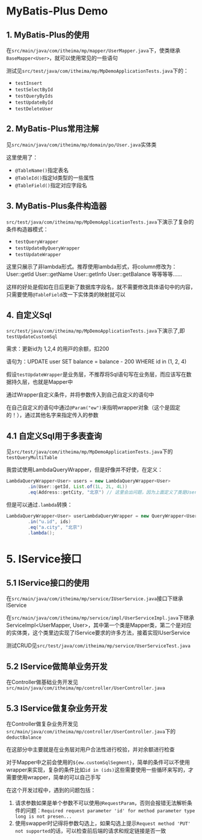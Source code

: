 # MyBatis-Plus Demo
## 1. MyBatis-Plus的使用
在`src/main/java/com/itheima/mp/mapper/UserMapper.java`下，使类继承`BaseMapper<User>`，就可以使用常见的一些语句

测试见`src/test/java/com/itheima/mp/MpDemoApplicationTests.java`下的：
- `testInsert`
- `testSelectById`
- `testQueryByIds`
- `testUpdateById`
- `testDeleteUser`

## 2. MyBatis-Plus常用注解
见`src/main/java/com/itheima/mp/domain/po/User.java`实体类

这里使用了：
- `@TableName()`指定表名
- `@TableId()`指定Id类型的一些属性
- `@TableField()`指定对应字段名

## 3. MyBatis-Plus条件构造器
`src/test/java/com/itheima/mp/MpDemoApplicationTests.java`下演示了复杂的条件构造器模式：
- `testQueryWrapper`
- `testUpdateByQueryWrapper`
- `testUpdateWrapper`

这里只展示了非lambda形式。推荐使用lambda形式，将column修改为：
User::getId
User::getName
User::getInfo
User::getBalance
等等等等......

这样的好处是假如在日后更新了数据库字段名，就不需要修改具体语句中的内容，只需要使用`@TableField`改一下实体类的映射就可以

## 4. 自定义Sql
`src/test/java/com/itheima/mp/MpDemoApplicationTests.java`下演示了,即`testUpdateCustomSql`

需求：更新id为 1,2,4 的⽤⼾的余额，扣200

语句为：UPDATE user SET balance = balance - 200 WHERE id in (1, 2, 4)

假设`testUpdateWrapper`是业务层，不推荐将Sql语句写在业务层，而应该写在数据持久层，也就是Mapper中

通过Wrapper自定义条件，并将参数传入到自己自定义的语句中

在自己自定义的语句中通过`@Param("ew")`来指明wrapper对象（这个是固定的！），通过其他名字来指定传入的参数

## 4.1 自定义Sql用于多表查询

见`src/test/java/com/itheima/mp/MpDemoApplicationTests.java`下的`testQueryMultiTable`

我尝试使用LambdaQueryWrapper，但是好像并不好使，在定义：
```java
LambdaQueryWrapper<User> users = new LambdaQueryWrapper<User>
        .in(User::getId, List.of(1L, 2L, 4L))
        .eq(Address::getCity, "北京") // 这里会出问题，因为上面定义了类是User，这里好像找不到这个getCity方法
```

但是可以通过`.lambda`转换：
```java
LambdaQueryWrapper<User> userLambdaQueryWrapper = new QueryWrapper<User>()
        .in("u.id", ids)
        .eq("a.city", "北京")
        .lambda();
```

# 5. IService接口
## 5.1 IService接口的使用
在`src/main/java/com/itheima/mp/service/IUserService.java`接口下继承IService

在`src/main/java/com/itheima/mp/service/impl/UserServiceImpl.java`下继承ServiceImpl<UserMapper, User>，其中第一个类是Mapper类，第二个是对应的实体类，这个类里边实现了IService要求的许多方法，接着实现IUserService

测试CRUD见`src/test/java/com/itheima/mp/service/UserServiceTest.java`

## 5.2 IService做简单业务开发
在Controller做基础业务开发见`src/main/java/com/itheima/mp/controller/UserController.java`

## 5.3 IService做复杂业务开发
在Controller做复杂业务开发见`src/main/java/com/itheima/mp/controller/UserController.java`下的`deductBalance`

在这部分中主要就是在业务层对用户合法性进行校验，并对余额进行检查

对于Mapper中之前会使用的`${ew.customSqlSegment}`，简单的条件可以不使用wrapper来实现，复杂的条件比如`id in (ids)`这些需要使用一些循环来写的，才需要使用wrapper，简单的可以自己手写

在这个开发过程中，遇到的问题包括：
1. 请求参数如果是单个参数不可以使用`@RequestParam`，否则会报错无法解析条件的问题：`Required request parameter 'id' for method parameter type long is not presen...`
2. 使用swapper时记得将参数勾选上，如果勾选上提示`Request method 'PUT' not supported`的话，可以检查前后端的请求和规定链接是否一致
